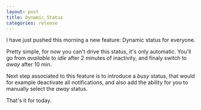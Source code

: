 ```yaml
---
layout: post
title: Dynamic Status
categories: release
---
```


I have just pushed this morning a new feature: Dynamic status for everyone.

Pretty simple, for now you can't drive this status, it's only automatic. You'll go from *available* to *idle*
after 2 minutes of inactivity, and finaly switch to *away* after 10 min.

Next step associated to this feature is to introduce a *busy* status, that would for example deactivate 
all notifications, and also add the ability for you to manually select the *away* status.

That's it for today.
